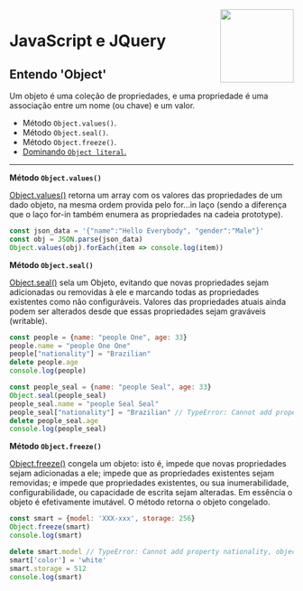 <img src="https://i.ibb.co/M6nBBb0/mascote.png" align="right" width="130">

# JavaScript e JQuery

## Entendo 'Object'

Um objeto é uma coleção de propriedades, e uma propriedade é uma associação entre um nome (ou chave) e um valor.

- Método `Object.values()`.
- Método `Object.seal()`.
- Método `Object.freeze()`.
- [Dominando `Object literal`.](https://github.com/JoseMateusCamargo/javascript/blob/master/object/obj.literal.js)

---

**Método `Object.values()`**

[Object.values()](https://developer.mozilla.org/pt-BR/docs/Web/JavaScript/Reference/Global_Objects/Object/values)
retorna um array com os valores das propriedades de um dado objeto, na mesma ordem provida
pelo for...in laço (sendo a diferença que o laço for-in também enumera as propriedades na cadeia prototype).

```Javascript
const json_data = '{"name":"Hello Everybody", "gender":"Male"}'
const obj = JSON.parse(json_data)
Object.values(obj).forEach(item => console.log(item))
```

**Método `Object.seal()`**

[Object.seal()](https://developer.mozilla.org/pt-BR/docs/Web/JavaScript/Reference/Global_Objects/Object/seal)
sela um Objeto, evitando que novas propriedades sejam adicionadas ou removidas à ele
e marcando todas as propriedades existentes como não configuráveis. Valores das propriedades
atuais ainda podem ser alterados desde que essas propriedades sejam graváveis (writable).

```Javascript
const people = {name: "people One", age: 33}
people.name = "people One One"
people["nationality"] = "Brazilian"
delete people.age
console.log(people)

const people_seal = {name: "people Seal", age: 33}
Object.seal(people_seal)
people_seal.name = "people Seal Seal"
people_seal["nationality"] = "Brazilian" // TypeError: Cannot add property nationality, object is not extensible
delete people_seal.age
console.log(people_seal)
```

**Método `Object.freeze()`**

[Object.freeze()](https://developer.mozilla.org/pt-BR/docs/Web/JavaScript/Reference/Global_Objects/Object/freeze)
congela um objeto: isto é, impede que novas propriedades sejam adicionadas a ele;
impede que as propriedades existentes sejam removidas; e impede que propriedades existentes, ou sua inumerabilidade,
configurabilidade, ou capacidade de escrita sejam alteradas. Em essência o objeto é efetivamente imutável.
O método retorna o objeto congelado.

```Javascript
const smart = {model: 'XXX-xxx', storage: 256}
Object.freeze(smart)
console.log(smart)

delete smart.model // TypeError: Cannot add property nationality, object is not extensible
smart['color'] = 'white'
smart.storage = 512
console.log(smart)
```
